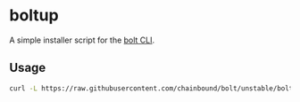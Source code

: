 # boltup

A simple installer script for the [bolt CLI](../bolt-cli).

## Usage

```sh
curl -L https://raw.githubusercontent.com/chainbound/bolt/unstable/boltup/boltup.sh | bash
```
